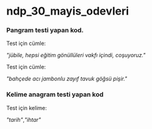 # ndp_30_mayis_odevleri

### Pangram testi yapan kod.

Test için cümle:

_"jübile, hepsi eğitim gönüllüleri vakfı içindi, coşuyoruz."_

Test için cümle:

_"bahçede acı jambonlu zayıf tavuk göğsü pişir."_



### Kelime anagram testi yapan kod

Test için kelime:

_"tarih"_,_"ihtar"_
